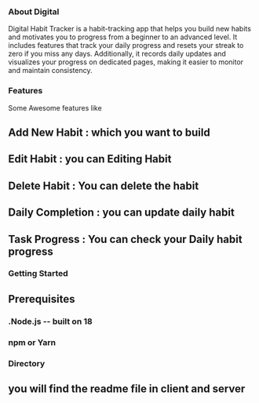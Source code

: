 ### About Digital 
Digital Habit Tracker is a habit-tracking app that helps you build new habits and motivates you to progress from a beginner to an advanced level. It includes features that track your daily progress and resets your streak to zero if you miss any days. Additionally, it records daily updates and visualizes your progress on dedicated pages, making it easier to monitor and maintain consistency.

### Features
Some Awesome features like 
## Add New Habit : which you want to build 
## Edit Habit : you can Editing Habit 
## Delete Habit : You can delete the habit 
## Daily Completion : you can update daily habit
## Task Progress : You can check your Daily habit progress

### Getting Started
## Prerequisites
### .Node.js -- built on 18
### npm or Yarn

### Directory
## you will find the readme file in client and server 
